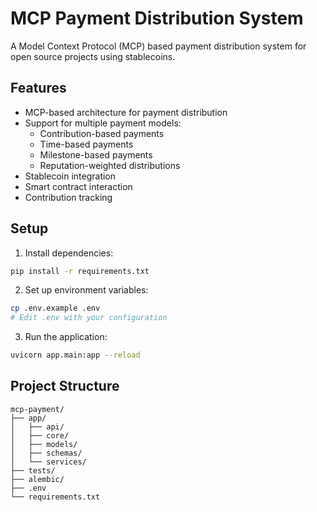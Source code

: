 # MCP Payment Distribution System

A Model Context Protocol (MCP) based payment distribution system for open source projects using stablecoins.

## Features

- MCP-based architecture for payment distribution
- Support for multiple payment models:
  - Contribution-based payments
  - Time-based payments
  - Milestone-based payments
  - Reputation-weighted distributions
- Stablecoin integration
- Smart contract interaction
- Contribution tracking

## Setup

1. Install dependencies:
```bash
pip install -r requirements.txt
```

2. Set up environment variables:
```bash
cp .env.example .env
# Edit .env with your configuration
```

3. Run the application:
```bash
uvicorn app.main:app --reload
```

## Project Structure

```
mcp-payment/
├── app/
│   ├── api/
│   ├── core/
│   ├── models/
│   ├── schemas/
│   └── services/
├── tests/
├── alembic/
├── .env
└── requirements.txt
```
